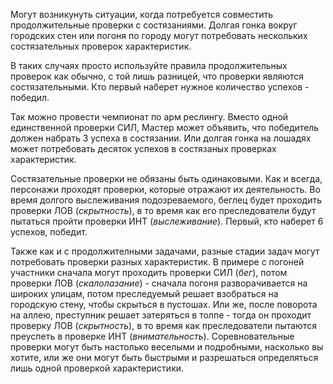 Могут возникунуть ситуации, когда потребуется совместить продолжительные проверки с состязаниями. Долгая гонка вокруг городских стен или погоня по городу могут потребовать нескольких состязательных проверок характеристик.

В таких случаях просто используйте правила продолжительных проверок как обычно, с той лишь разницей, что проверки являются состязательными. Кто первый наберет нужное количество успехов - победил.

Так можно провести чемпионат по арм реслингу. Вместо одной единственной проверки СИЛ, Мастер может объявить, что победитель должен  набрать 3 успеха в состязании. Или долгая гонка на лошадях может потребовать десяток успехов в состязаных проверках характеристик.

Состязательные проверки не обязаны быть одинаковыми. Как и всегда, персонажи проходят проверки, которые отражают их деятельность. Во время долгого выслеживания подозреваемого, беглец будет проходить проверки ЛОВ (*скрытность*), в то время как его преследователи будут пытаться пройти проверки ИНТ (*выслеживание*). Первый, кто наберет 6 успехов, победит.

Также как и с продолжителными задачами, разные стадии задач могут потребовать проверки разных характеристик. В примере с погоней участники сначала могут проходить проверки СИЛ (*бег*), потом проверки ЛОВ (*скалолазание*) - сначала погоня разворачивается на широких улицам, потом преследуемый решает взобраться на городскую стену, чтобы скрыться в пустошах. Или же, после поворота на аллею, преступник решает затеряться в толпе - тогда он проходит проверку ЛОВ (*скрытность*), в то время как преследователи пытаются преуспеть в проверке ИНТ (*внимательность*). Соревновательные проверки могут быть настолько веселыми и подробными, насколько вы хотите, или же они могут быть быстрыми и разрешаться определяться лишь одной проверкой характеристики.